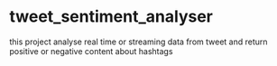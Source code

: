# tweet_sentiment_analyser
this project analyse real time or streaming data from tweet and return positive or negative content about hashtags
